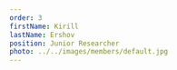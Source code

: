 ```yaml
---
order: 3
firstName: Kirill
lastName: Ershov
position: Junior Researcher
photo: ../../images/members/default.jpg
---
```


